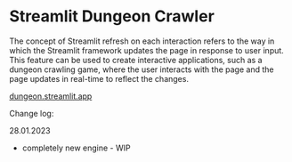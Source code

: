 # Streamlit Dungeon Crawler

The concept of Streamlit refresh on each interaction refers to the way in which the Streamlit framework updates the page in response to user input. This feature can be used to create interactive applications, such as a dungeon crawling game, where the user interacts with the page and the page updates in real-time to reflect the changes.

[dungeon.streamlit.app](https://dunegon.streamlit.app)

Change log:

28.01.2023
- completely new engine - WIP